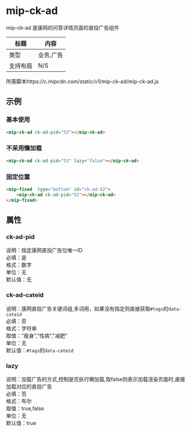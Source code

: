 # mip-ck-ad 

mip-ck-ad 是康网的问答详情页面的直投广告组件

标题|内容
----|----
类型|业务,广告
支持布局|N/S
所需脚本https://c.mipcdn.com/static/v1/mip-ck-ad/mip-ck-ad.js

## 示例

### 基本使用

```html
<mip-ck-ad ck-ad-pid="53"></mip-ck-ad>
```

### 不采用懒加载

```html
<mip-ck-ad ck-ad-pid="53" lazy="false"></mip-ck-ad>
```

### 固定位置

```html
<mip-fixed  type="bottom" id="ck-ad-52">
    <mip-ck-ad ck-ad-pid="52"></mip-ck-ad>
</mip-fixed>
```

## 属性

### ck-ad-pid

说明：指定康网直投广告位唯一ID  
必填：是  
格式：数字  
单位：无  
默认值：无  

### ck-ad-cateid

说明：康网直投广告关键词组,多词用，如果没有指定则直接获取`#tags`的`data-cateid`  
必填：否   
格式：字符串  
取值："瘦身","性病","减肥"    
单位：无   
默认值：`#tags`的`data-cateid`   

### lazy

说明：加载广告的方式,控制是否执行懒加载,取false则表示加载渲染页面时,直接加载对应的直投广告   
必填：否   
格式：布尔   
取值：true,false   
单位：无   
默认值：true   
